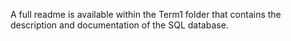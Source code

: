 A full readme is available within the Term1 folder that contains the description and documentation of the SQL database.
